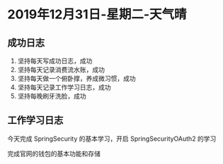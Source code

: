 # 2019年12月31日-星期二-天气晴

## 成功日志

1. 坚持每天写成功日志，成功
2. 坚持每天记录消费流水账，成功
3. 坚持每天做一个俯卧撑，养成微习惯，成功
4. 坚持每天记录工作学习日志，成功
5. 坚持每晚刷牙洗脸，成功

## 工作学习日志

今天完成 SpringSecurity 的基本学习，开启 SpringSecurityOAuth2 的学习

完成官网的钱包的基本功能和存储

